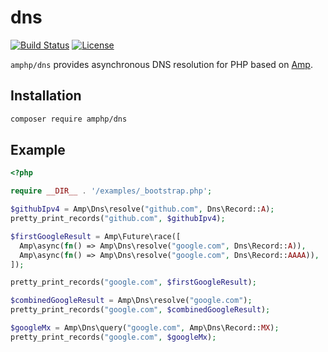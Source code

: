 # dns

[![Build Status](https://img.shields.io/github/workflow/status/amphp/dns/Continuous%20Integration?style=flat-square)](https://github.com/amphp/dns/actions)
[![License](https://img.shields.io/badge/license-MIT-blue.svg?style=flat-square)](./LICENSE)

`amphp/dns` provides asynchronous DNS resolution for PHP based on [Amp](https://github.com/amphp/amp).

## Installation

```bash
composer require amphp/dns
```

## Example

```php
<?php

require __DIR__ . '/examples/_bootstrap.php';

$githubIpv4 = Amp\Dns\resolve("github.com", Dns\Record::A);
pretty_print_records("github.com", $githubIpv4);

$firstGoogleResult = Amp\Future\race([
  Amp\async(fn() => Amp\Dns\resolve("google.com", Dns\Record::A)),
  Amp\async(fn() => Amp\Dns\resolve("google.com", Dns\Record::AAAA)),
]);

pretty_print_records("google.com", $firstGoogleResult);

$combinedGoogleResult = Amp\Dns\resolve("google.com");
pretty_print_records("google.com", $combinedGoogleResult);

$googleMx = Amp\Dns\query("google.com", Amp\Dns\Record::MX);
pretty_print_records("google.com", $googleMx);
```
